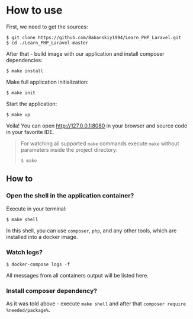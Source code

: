 # How to use

First, we need to get the sources:

```shell
$ git clone https://github.com/Babanskiy1994/Learn_PHP_Laravel.git
$ cd ./Learn_PHP_Laravel-master
```

After that - build image with our application and install composer dependencies:

```shell
$ make install
```

Make full application initialization:

```shell
$ make init
```

Start the application:

```shell
$ make up
```

Voila! You can open <http://127.0.0.1:8080> in your browser and source code in your favorite IDE.

> For watching all supported `make` commands execute `make` without parameters inside the project directory:
> ```
> $ make
> ```

## How to

### Open the shell in the application container?

Execute in your terminal:

```shell
$ make shell
```

In this shell, you can use `composer`, `php`, and any other tools, which are installed into a docker image.

### Watch logs?

```shell
$ docker-compose logs -f
```

All messages from all containers output will be listed here.

### Install composer dependency?

As it was told above - execute `make shell` and after that `composer require %needed/package%`.
